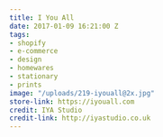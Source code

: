 ```yaml
---
title: I You All
date: 2017-01-09 16:21:00 Z
tags:
- shopify
- e-commerce
- design
- homewares
- stationary
- prints
image: "/uploads/219-iyouall@2x.jpg"
store-link: https://iyouall.com
credit: IYA Studio
credit-link: http://iyastudio.co.uk
---
```


